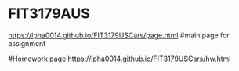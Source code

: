 # FIT3179AUS
https://lpha0014.github.io/FIT3179USCars/page.html #main page for assignment

#Homework page
https://lpha0014.github.io/FIT3179USCars/hw.html
